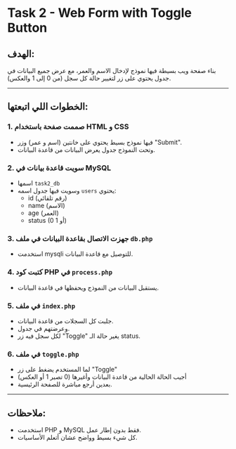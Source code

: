 
# Task 2 - Web Form with Toggle Button

## الهدف:
بناء صفحة ويب بسيطة فيها نموذج لإدخال الاسم والعمر، مع عرض جميع البيانات في جدول يحتوي على زر لتغيير حالة كل سجل (من 0 إلى 1 والعكس).

---

## الخطوات اللي اتبعتها:

### 1. صممت صفحة باستخدام HTML و CSS
- فيها نموذج بسيط يحتوي على خانتين (اسم و عمر) وزر "Submit".
- وتحت النموذج جدول يعرض البيانات من قاعدة البيانات.

### 2. سويت قاعدة بيانات في MySQL
- اسمها `task2_db`
- وسويت فيها جدول اسمه `users` يحتوي:
  - id (رقم تلقائي)
  - name (الاسم)
  - age (العمر)
  - status (0 أو 1)

### 3. جهزت الاتصال بقاعدة البيانات في ملف `db.php`
- استخدمت mysqli للتوصيل مع قاعدة البيانات.

### 4. كتبت كود PHP في `process.php`
- يستقبل البيانات من النموذج ويحفظها في قاعدة البيانات.

### 5. في ملف `index.php`
- جلبت كل السجلات من قاعدة البيانات.
- وعرضتهم في جدول.
- لكل سجل فيه زر "Toggle" يغير حالة الـ status.

### 6. في ملف `toggle.php`
- لما المستخدم يضغط على زر "Toggle"
- أجيب الحالة الحالية من قاعدة البيانات وأغيرها (0 تصير 1 أو العكس)
- بعدين أرجع مباشرة للصفحة الرئيسية.

---

## ملاحظات:
- استخدمت PHP و MySQL فقط بدون إطار عمل.
- كل شيء بسيط وواضح عشان أتعلم الأساسيات.
